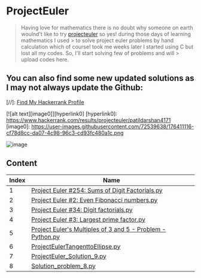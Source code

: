 # ProjectEuler
> Having love for mathematics there is no doubt why someone on earth woulnd't like to try [projecteuler](projecteuler.net) so yes! during those days of learning mathematics I used > to solve project euler problems by hand calculation which of course! took me weeks later I started using C but lost all my codes. So, I'll start solving few of problems and will > upload codes here.

## You can also find some new updated solutions as I may not always update the Github:
[//]: [Find My Hackerrank Profile](https://www.hackerrank.com/patildarshan4171)


[![alt text][image0]][hyperlink0]
[hyperlink0]: https://www.hackerrank.com/results/projecteuler/patildarshan4171
[image0]: https://user-images.githubusercontent.com/72539638/176411116-cf78d8cc-da07-4c98-96c3-cd93fc480a1c.png





![image](https://user-images.githubusercontent.com/72539638/176402662-98e8756a-4ef9-4dc8-8878-33090f4ece41.png)

## Content

| Index | Name |
|---|---|
|1| [Project Euler #254: Sums of Digit Factorials.py](https://github.com/1darshanpatil/ProjectEuler/blob/main/Project%20Euler%20%23254:%20Sums%20of%20Digit%20Factorials.py) |
|2| [Project Euler #2: Even Fibonacci numbers.py](https://github.com/1darshanpatil/ProjectEuler/blob/main/Project%20Euler%20%232:%20Even%20Fibonacci%20numbers.py)|
|3|[Project Euler #34: Digit factorials.py](https://github.com/1darshanpatil/ProjectEuler/blob/main/Project%20Euler%20%2334:%20Digit%20factorials.py) |
|4| [Project Euler #3: Largest prime factor.py](https://github.com/1darshanpatil/ProjectEuler/blob/main/Project%20Euler%20%233:%20Largest%20prime%20factor.py) |
|5| [Project Euler's Multiples of 3 and 5 - Problem - Python.py](https://github.com/1darshanpatil/ProjectEuler/blob/main/Project%20Euler's%20Multiples%20of%203%20and%205%20-%20Problem%20-%20Python.py) |
|6| [ProjectEulerTangenttoEllipse.py](https://github.com/1darshanpatil/ProjectEuler/blob/main/ProjectEulerTangenttoEllipse.py) |
|7| [ProjectEuler_Solution_9.py ](https://github.com/1darshanpatil/ProjectEuler/blob/main/ProjectEuler_Solution_9.py)|
|8| [Solution_problem_8.py](https://github.com/1darshanpatil/ProjectEuler/blob/main/Solution_problem_8.py)|
